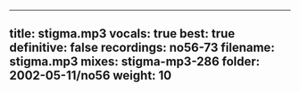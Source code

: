 
---
title: stigma.mp3
vocals: true
best: true
definitive: false
recordings: no56-73
filename: stigma.mp3
mixes: stigma-mp3-286
folder: 2002-05-11/no56
weight: 10
---
